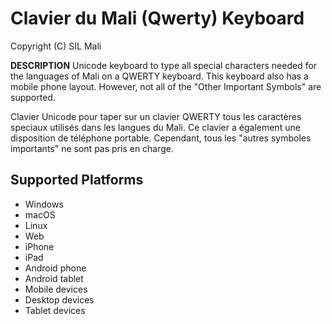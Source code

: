 Clavier du Mali (Qwerty) Keyboard
=====================

Copyright (C) SIL Mali

__DESCRIPTION__
Unicode keyboard to type all special characters needed for the languages of Mali on a QWERTY keyboard. 
This keyboard also has a mobile phone layout. However, not all of the "Other Important Symbols" are supported.

Clavier Unicode pour taper sur un clavier QWERTY tous les caractères speciaux utilisés dans les langues du Mali. 
Ce clavier a également une disposition de téléphone portable. Cependant, tous les "autres symboles importants" 
ne sont pas pris en charge.

Supported Platforms
-------------------
 * Windows
 * macOS
 * Linux
 * Web
 * iPhone
 * iPad
 * Android phone
 * Android tablet
 * Mobile devices
 * Desktop devices
 * Tablet devices